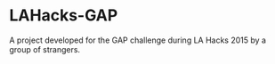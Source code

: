 # LAHacks-GAP
A project developed for the GAP challenge during LA Hacks 2015 by a group of strangers.
